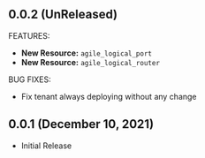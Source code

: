 ## 0.0.2 (UnReleased)

FEATURES:

* **New Resource:** `agile_logical_port`
* **New Resource:** `agile_logical_router`

BUG FIXES:
* Fix tenant always deploying without any change

## 0.0.1 (December 10, 2021)

- Initial Release